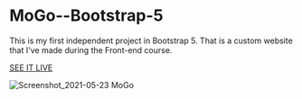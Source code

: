 # MoGo--Bootstrap-5
This is my first independent project in Bootstrap 5. That is a custom website that I've made during the Front-end course.

[SEE IT LIVE](https://leaviki90.github.io/MoGo--Bootstrap-5/)

![Screenshot_2021-05-23 MoGo](https://user-images.githubusercontent.com/79335824/119271184-c3724580-bc00-11eb-8528-159d35ffe9ad.png)










